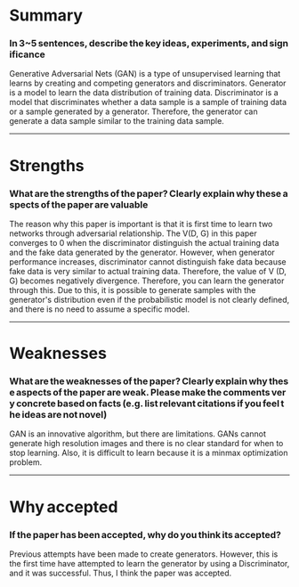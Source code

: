# Summary

### In 3~5 sentences, describe the key ideas, experiments, and significance

Generative Adversarial Nets (GAN) is a type of unsupervised learning that learns by creating and competing generators and discriminators. Generator is a model to learn the data distribution of training data. Discriminator is a model that discriminates whether a data sample is a sample of training data or a sample generated by a generator. Therefore, the generator can generate a data sample similar to the training data sample.

---

# Strengths

### What are the strengths of the paper? Clearly explain why these aspects of the paper are valuable

The reason why this paper is important is that it is first time to learn two networks through adversarial relationship. The V(D, G) in this paper converges to 0 when the discriminator distinguish the actual training data and the fake data generated by the generator. However, when generator performance increases, discriminator cannot distinguish fake data because fake data is very similar to actual training data. Therefore, the value of V (D, G) becomes negatively divergence. Therefore, you can learn the generator through this. Due to this, it is possible to generate samples with the generator's distribution even if the probabilistic model is not clearly defined, and there is no need to assume a specific model.

---

# Weaknesses

### What are the weaknesses of the paper? Clearly explain why these aspects of the paper are weak. Please make the comments very concrete based on facts (e.g. list relevant citations if you feel the ideas are not novel)

GAN is an innovative algorithm, but there are limitations. GANs cannot generate high resolution images and there is no clear standard for when to stop learning. Also, it is difficult to learn because it is a minmax optimization problem.

---

# Why accepted

### If the paper has been accepted, why do you think its accepted?

Previous attempts have been made to create generators. However, this is the first time have attempted to learn the generator by using a Discriminator, and it was successful. Thus, I think the paper was accepted.
